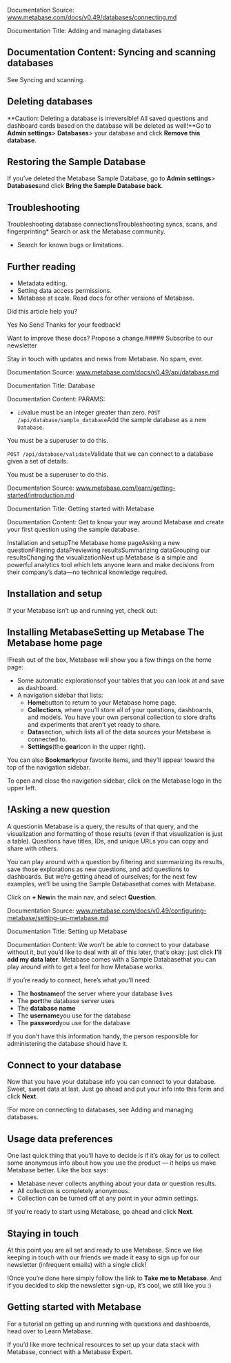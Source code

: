 Documentation Source:
www.metabase.com/docs/v0.49/databases/connecting.md

Documentation Title:
Adding and managing databases

Documentation Content:
Syncing and scanning databases
------------------------------

See Syncing and scanning.

Deleting databases
------------------

**Caution: Deleting a database is irreversible! All saved questions and dashboard cards based on the database will be deleted as well!**Go to **Admin settings**> **Databases**> your database and click **Remove this database**.

Restoring the Sample Database
-----------------------------

If you’ve deleted the Metabase Sample Database, go to **Admin settings**> **Databases**and click **Bring the Sample Database back**.

Troubleshooting
---------------

Troubleshooting database connectionsTroubleshooting syncs, scans, and fingerprinting* Search or ask the Metabase community.
* Search for known bugs or limitations.

Further reading
---------------

* Metadata editing.
* Setting data access permissions.
* Metabase at scale.
Read docs for other versions of Metabase.
 

Did this article help you?
 

Yes
 No
 Send
 Thanks for your feedback!

Want to improve these docs? Propose a change.##### Subscribe to our newsletter

Stay in touch with updates and news from Metabase. No spam, ever.



Documentation Source:
www.metabase.com/docs/v0.49/api/database.md

Documentation Title:
Database

Documentation Content:
PARAMS:

- `id`value must be an integer greater than zero.
`POST /api/database/sample_database`Add the sample database as a new `Database`.

You must be a superuser to do this.

`POST /api/database/validate`Validate that we can connect to a database given a set of details.

You must be a superuser to do this.



Documentation Source:
www.metabase.com/learn/getting-started/introduction.md

Documentation Title:
Getting started with Metabase

Documentation Content:
Get to know your way around Metabase and create your first question using the sample database.

Installation and setupThe Metabase home pageAsking a new questionFiltering dataPreviewing resultsSummarizing dataGrouping our resultsChanging the visualizationNext up
Metabase is a simple and powerful analytics tool which lets anyone learn and make decisions from their company’s data—no technical knowledge required.

Installation and setup
----------------------

If your Metabase isn’t up and running yet, check out:

Installing MetabaseSetting up Metabase
The Metabase home page
----------------------

!Fresh out of the box, Metabase will show you a few things on the home page:

* Some automatic explorationsof your tables that you can look at and save as dashboard.
* A navigation sidebar that lists:
	+ **Home**button to return to your Metabase home page.
	+ **Collections**, where you’ll store all of your questions, dashboards, and models. You have your own personal collection to store drafts and experiments that aren’t yet ready to share.
	+ **Data**section, which lists all of the data sources your Metabase is connected to.
	+ **Settings**(the **gear**icon in the upper right).

You can also **Bookmark**your favorite items, and they’ll appear toward the top of the navigation sidebar.

To open and close the navigation sidebar, click on the Metabase logo in the upper left.

!Asking a new question
---------------------

A questionin Metabase is a query, the results of that query, and the visualization and formatting of those results (even if that visualization is just a table). Questions have titles, IDs, and unique URLs you can copy and share with others.

You can play around with a question by filtering and summarizing its results, save those explorations as new questions, and add questions to dashboards. But we’re getting ahead of ourselves; for the next few examples, we’ll be using the Sample Databasethat comes with Metabase.

Click on **+ New**in the main nav, and select **Question**.



Documentation Source:
www.metabase.com/docs/v0.49/configuring-metabase/setting-up-metabase.md

Documentation Title:
Setting up Metabase

Documentation Content:
We won’t be able to connect to your database without it, but you’d like to deal with all of this later, that’s okay: just click **I’ll add my data later**. Metabase comes with a Sample Databasethat you can play around with to get a feel for how Metabase works.

If you’re ready to connect, here’s what you’ll need:

* The **hostname**of the server where your database lives
* The **port**the database server uses
* The **database name**
* The **username**you use for the database
* The **password**you use for the database

If you don’t have this information handy, the person responsible for administering the database should have it.

Connect to your database
------------------------

Now that you have your database info you can connect to your database. Sweet, sweet data at last. Just go ahead and put your info into this form and click **Next**.

!For more on connecting to databases, see Adding and managing databases.

Usage data preferences
----------------------

One last quick thing that you’ll have to decide is if it’s okay for us to collect some anonymous info about how you use the product — it helps us make Metabase better. Like the box says:

* Metabase never collects anything about your data or question results.
* All collection is completely anonymous.
* Collection can be turned off at any point in your admin settings.

!If you’re ready to start using Metabase, go ahead and click **Next**.

Staying in touch
----------------

At this point you are all set and ready to use Metabase. Since we like keeping in touch with our friends we made it easy to sign up for our newsletter (infrequent emails) with a single click!

!Once you’re done here simply follow the link to **Take me to Metabase**. And if you decided to skip the newsletter sign-up, it’s cool, we still like you :)

Getting started with Metabase
-----------------------------

For a tutorial on getting up and running with questions and dashboards, head over to Learn Metabase.

If you’d like more technical resources to set up your data stack with Metabase, connect with a Metabase Expert.



